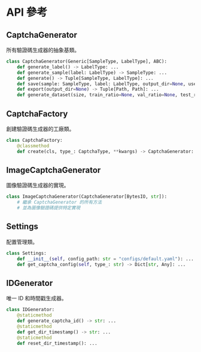 # API 參考

## CaptchaGenerator

所有驗證碼生成器的抽象基類。

```python
class CaptchaGenerator(Generic[SampleType, LabelType], ABC):
    def generate_label() -> LabelType: ...
    def generate_sample(label: LabelType) -> SampleType: ...
    def generate() -> Tuple[SampleType, LabelType]: ...
    def save(sample: SampleType, label: LabelType, output_dir=None, use_timestamp_dir=True) -> Tuple[Path, Path]: ...
    def export(output_dir=None) -> Tuple[Path, Path]: ...
    def generate_dataset(size, train_ratio=None, val_ratio=None, test_ratio=None, parallel=False, max_workers=None, seed=None, output_dir=None) -> Dict[str, List[Tuple[Path, Path]]]: ...
```

## CaptchaFactory

創建驗證碼生成器的工廠類。

```python
class CaptchaFactory:
    @classmethod
    def create(cls, type_: CaptchaType, **kwargs) -> CaptchaGenerator: ...
```

## ImageCaptchaGenerator

圖像驗證碼生成器的實現。

```python
class ImageCaptchaGenerator(CaptchaGenerator[BytesIO, str]):
    # 繼承 CaptchaGenerator 的所有方法
    # 並為圖像驗證碼提供特定實現
```

## Settings

配置管理類。

```python
class Settings:
    def __init__(self, config_path: str = "configs/default.yaml"): ...
    def get_captcha_config(self, type_: str) -> Dict[str, Any]: ...
```

## IDGenerator

唯一 ID 和時間戳生成器。

```python
class IDGenerator:
    @staticmethod
    def generate_captcha_id() -> str: ...
    @staticmethod
    def get_dir_timestamp() -> str: ...
    @staticmethod
    def reset_dir_timestamp(): ...
``` 